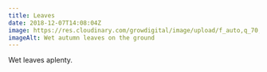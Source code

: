 ```yaml
---
title: Leaves
date: 2018-12-07T14:08:04Z
image: https://res.cloudinary.com/growdigital/image/upload/f_auto,q_70,w_736/v1544177860/leaves-A2F3E73A.jpg
imageAlt: Wet autumn leaves on the ground
---
```


Wet leaves aplenty.
